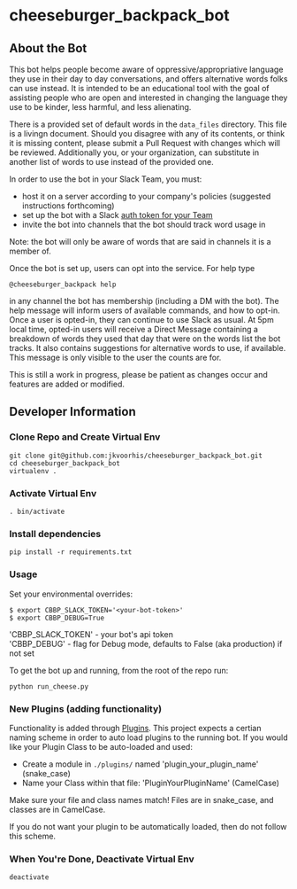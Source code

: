 # cheeseburger_backpack_bot

## About the Bot
This bot helps people become aware of oppressive/appropriative 
language they use in their day to day conversations, and offers 
alternative words folks can use instead. It is intended to be an 
educational tool with the goal of assisting people who are open
and interested in changing the language they use to be kinder,
less harmful, and less alienating.

There is a provided set of default words in the `data_files`
directory. This file is a livingn document. Should you disagree
with any of its contents, or think it is missing content, please 
submit a Pull Request with changes which will be reviewed. Additionally
you, or your organization, can substitute in another list of words
to use instead of the provided one.

In order to use the bot in your Slack Team, you must:

* host it on a server according to your company's policies (suggested instructions forthcoming)
* set up the bot with a Slack [auth token for your Team][slack-bot-token]
* invite the bot into channels that the bot should track word usage in

Note: the bot will only be aware of words that are said in channels it
is a member of.

Once the bot is set up, users can opt into the service. For help
type
```
@cheeseburger_backpack help
```
in any channel the bot has membership (including a DM with the bot). 
The help message will inform users of available commands, and how to 
opt-in. Once a user is opted-in, they can continue to use Slack as 
usual. At 5pm local time, opted-in users will receive a Direct
Message containing a breakdown of words they used that day that were 
on the words list the bot tracks. It also contains suggestions
for alternative words to use, if available. This message is only visible 
to the user the counts are for.

This is still a work in progress, please be patient as changes occur
and features are added or modified.


## Developer Information

### Clone Repo and Create Virtual Env
```
git clone git@github.com:jkvoorhis/cheeseburger_backpack_bot.git
cd cheeseburger_backpack_bot
virtualenv .
```

### Activate Virtual Env
```
. bin/activate
```

### Install dependencies
```
pip install -r requirements.txt
```

### Usage
Set your environmental overrides:

```
$ export CBBP_SLACK_TOKEN='<your-bot-token>'
$ export CBBP_DEBUG=True
```

'CBBP_SLACK_TOKEN' - your bot's api token  
'CBBP_DEBUG' - flag for Debug mode, defaults to False (aka production) if not set

To get the bot up and running, from the root of the repo run:

```
python run_cheese.py 
```

### New Plugins (adding functionality)
Functionality is added through [Plugins][plugin-docs]. This project expects a certian
naming scheme in order to auto load plugins to the running bot. If you would like
your Plugin Class to be auto-loaded and used:

* Create a module in `./plugins/` named 'plugin_your_plugin_name' (snake_case)
* Name your Class within that file: 'PluginYourPluginName' (CamelCase)

Make sure your file and class names match! Files are in snake_case, and classes
are in CamelCase.

If you do not want your plugin to be automatically loaded, then do not follow this 
scheme.

### When You're Done, Deactivate Virtual Env
```
deactivate
```

[slack-bot-token]: https://my.slack.com/services/new/bot
[plugin-docs]: https://github.com/slackhq/python-rtmbot
